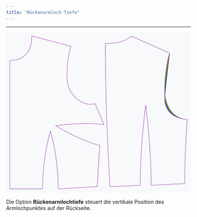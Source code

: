```yaml
---
title: "Rückenarmloch-Tiefe"
---
```


***

![Der Effekt der Option Rückenarmlochtiefe auf das Schnittmuster](sample.png)

Die Option **Rückenarmlochtiefe** steuert die vertikale Position des Armlochpunktes auf der Rückseite.




